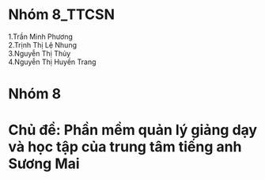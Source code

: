 # Nhóm 8_TTCSN
1.Trần Minh Phương <br>
2.Trịnh Thị Lệ Nhung <br>
3.Nguyễn Thị Thủy <br>
4.Nguyễn Thị Huyền Trang <br>

# Nhóm 8
# Chủ đề: Phần mềm quản lý giảng dạy và học tập của trung tâm tiếng anh Sương Mai
